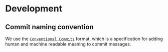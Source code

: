 # Development

## Commit naming convention
We use the [`Conventional Commits`](https://www.conventionalcommits.org/en/v1.0.0/) format, which is a specification for adding human and machine readable meaning to commit messages.
